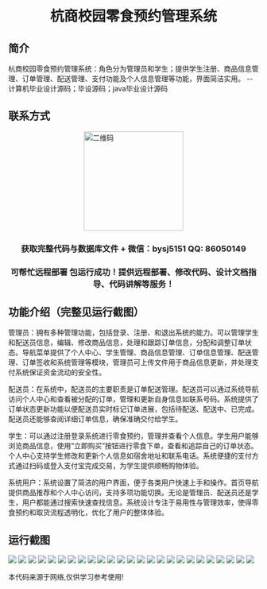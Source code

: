 <p><h1 align="center">杭商校园零食预约管理系统</h1></p>

## 简介
杭商校园零食预约管理系统：角色分为管理员和学生；提供学生注册、商品信息管理、订单管理、配送管理、支付功能及个人信息管理等功能，界面简洁实用。    --计算机毕业设计源码；毕设源码；java毕业设计源码


## 联系方式
<img src="https://bs-1329754181.cos.ap-shanghai.myqcloud.com/wx.jpg" alt="二维码" style="display: block; margin: 0 auto;" width="200px">
<p><h3 align="center">获取完整代码与数据库文件 + 微信：bysj5151 QQ: 86050149</h3></p>
<p><h3 align="center">可帮忙远程部署 包运行成功！提供远程部署、修改代码、设计文档指导、代码讲解等服务！</h3></p>

## 功能介绍（完整见运行截图）
管理员：拥有多种管理功能，包括登录、注册、和退出系统的能力。可以管理学生和配送员信息，编辑、修改商品信息，处理和跟踪订单信息，分配和调整订单状态。导航菜单提供了个人中心、学生管理、商品信息管理、订单信息管理、配送管理、订单签收和系统管理等模块，管理员可上传文件用于商品信息更新，并处理支付系统保证资金流动的安全性。

配送员：在系统中，配送员的主要职责是订单配送管理。配送员可以通过系统导航访问个人中心和查看被分配的订单，管理和更新自身信息如联系号码。系统提供了订单状态更新功能以便配送员实时标记订单进展，包括待配送、配送中、已完成。配送员还能够查阅详细订单信息，确保准确交付给学生。

学生：可以通过注册登录系统进行零食预约，管理并查看个人信息。学生用户能够浏览商品信息，使用“立即购买”按钮进行零食下单，查看和追踪自己的订单状态。个人中心支持学生修改和更新个人信息如宿舍地址和联系电话。系统便捷的支付方式通过扫码或登入支付宝完成交易，为学生提供顺畅购物体验。

系统用户：系统设置了简洁的用户界面，便于各类用户快速上手和操作。首页导航提供商品推荐和个人中心访问，支持多项功能切换。无论是管理员、配送员还是学生，用户都能通过搜索快速查找信息。系统设计专注于易用性与管理效率，使得零食预约和取货流程透明化，优化了用户的整体体验。


## 运行截图
![](https://bs-1329754181.cos.ap-shanghai.myqcloud.com/ssm/HangShangCampusSnackReservationSystem/img/001.jpg)
![](https://bs-1329754181.cos.ap-shanghai.myqcloud.com/ssm/HangShangCampusSnackReservationSystem/img/002.jpg)
![](https://bs-1329754181.cos.ap-shanghai.myqcloud.com/ssm/HangShangCampusSnackReservationSystem/img/003.jpg)
![](https://bs-1329754181.cos.ap-shanghai.myqcloud.com/ssm/HangShangCampusSnackReservationSystem/img/004.jpg)
![](https://bs-1329754181.cos.ap-shanghai.myqcloud.com/ssm/HangShangCampusSnackReservationSystem/img/005.jpg)
![](https://bs-1329754181.cos.ap-shanghai.myqcloud.com/ssm/HangShangCampusSnackReservationSystem/img/006.jpg)
![](https://bs-1329754181.cos.ap-shanghai.myqcloud.com/ssm/HangShangCampusSnackReservationSystem/img/007.jpg)
![](https://bs-1329754181.cos.ap-shanghai.myqcloud.com/ssm/HangShangCampusSnackReservationSystem/img/008.jpg)
![](https://bs-1329754181.cos.ap-shanghai.myqcloud.com/ssm/HangShangCampusSnackReservationSystem/img/009.jpg)
![](https://bs-1329754181.cos.ap-shanghai.myqcloud.com/ssm/HangShangCampusSnackReservationSystem/img/010.jpg)
![](https://bs-1329754181.cos.ap-shanghai.myqcloud.com/ssm/HangShangCampusSnackReservationSystem/img/011.jpg)
![](https://bs-1329754181.cos.ap-shanghai.myqcloud.com/ssm/HangShangCampusSnackReservationSystem/img/012.jpg)
![](https://bs-1329754181.cos.ap-shanghai.myqcloud.com/ssm/HangShangCampusSnackReservationSystem/img/013.jpg)
![](https://bs-1329754181.cos.ap-shanghai.myqcloud.com/ssm/HangShangCampusSnackReservationSystem/img/014.jpg)
![](https://bs-1329754181.cos.ap-shanghai.myqcloud.com/ssm/HangShangCampusSnackReservationSystem/img/015.jpg)
![](https://bs-1329754181.cos.ap-shanghai.myqcloud.com/ssm/HangShangCampusSnackReservationSystem/img/016.jpg)
![](https://bs-1329754181.cos.ap-shanghai.myqcloud.com/ssm/HangShangCampusSnackReservationSystem/img/017.jpg)
![](https://bs-1329754181.cos.ap-shanghai.myqcloud.com/ssm/HangShangCampusSnackReservationSystem/img/018.jpg)
![](https://bs-1329754181.cos.ap-shanghai.myqcloud.com/ssm/HangShangCampusSnackReservationSystem/img/019.jpg)
![](https://bs-1329754181.cos.ap-shanghai.myqcloud.com/ssm/HangShangCampusSnackReservationSystem/img/020.jpg)
![](https://bs-1329754181.cos.ap-shanghai.myqcloud.com/ssm/HangShangCampusSnackReservationSystem/img/021.jpg)
![](https://bs-1329754181.cos.ap-shanghai.myqcloud.com/ssm/HangShangCampusSnackReservationSystem/img/022.jpg)
![](https://bs-1329754181.cos.ap-shanghai.myqcloud.com/ssm/HangShangCampusSnackReservationSystem/img/023.jpg)
![](https://bs-1329754181.cos.ap-shanghai.myqcloud.com/ssm/HangShangCampusSnackReservationSystem/img/024.jpg)
![](https://bs-1329754181.cos.ap-shanghai.myqcloud.com/ssm/HangShangCampusSnackReservationSystem/img/025.jpg)

<p>本代码来源于网络,仅供学习参考使用!</p>
